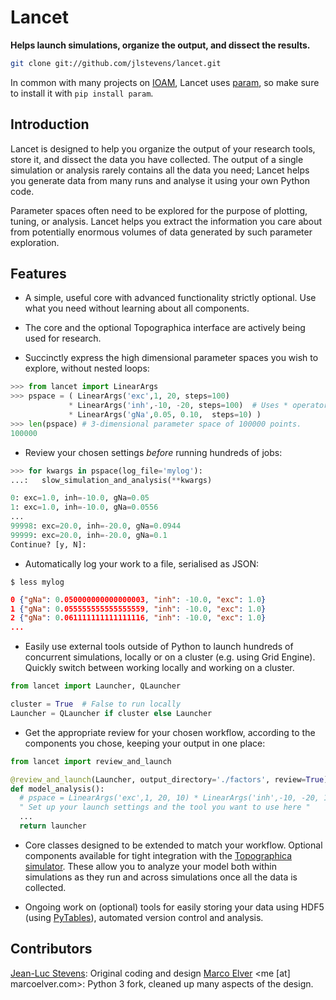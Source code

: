 # Lancet

**Helps launch simulations, organize the output, and dissect the results.**

```bash
git clone git://github.com/jlstevens/lancet.git
```
In common with many projects on [IOAM](https://github.com/ioam), Lancet uses [param](https://github.com/ioam/param), so make sure to install it with ```pip install param```.

## Introduction

Lancet is designed to help you organize the output of your research tools, store it, and dissect the data you have collected. The output of a single simulation or analysis rarely contains all the data you need; Lancet helps you generate data from many runs and analyse it using your own Python code.

Parameter spaces often need to be explored for the purpose of plotting, tuning, or analysis. Lancet helps you extract the information you care about from potentially enormous volumes of data generated by such parameter exploration.

## Features

* A simple, useful core with advanced functionality strictly optional. Use what you need without learning about all components.

* The core and the optional Topographica interface are actively being used for research.

* Succinctly express the high dimensional parameter spaces you wish to explore, without nested loops:

```python
>>> from lancet import LinearArgs
>>> pspace = ( LinearArgs('exc',1, 20, steps=100)
             * LinearArgs('inh',-10, -20, steps=100)  # Uses * operator for the Cartesian Product
             * LinearArgs('gNa',0.05, 0.10,  steps=10) )
>>> len(pspace) # 3-dimensional parameter space of 100000 points.
100000 
```

* Review your chosen settings *before* running hundreds of jobs:

```python
>>> for kwargs in pspace(log_file='mylog'):
...:   slow_simulation_and_analysis(**kwargs)

0: exc=1.0, inh=-10.0, gNa=0.05
1: exc=1.0, inh=-10.0, gNa=0.0556
...
99998: exc=20.0, inh=-20.0, gNa=0.0944
99999: exc=20.0, inh=-20.0, gNa=0.1
Continue? [y, N]:
```

* Automatically log your work to a file, serialised as JSON:

```$ less mylog```
```json
0 {"gNa": 0.050000000000000003, "inh": -10.0, "exc": 1.0}
1 {"gNa": 0.055555555555555559, "inh": -10.0, "exc": 1.0}
2 {"gNa": 0.061111111111111116, "inh": -10.0, "exc": 1.0}
...
```
  
* Easily use external tools outside of Python to launch hundreds of concurrent simulations, locally or on a cluster (e.g. using Grid Engine). Quickly switch between working locally and working on a cluster.

```python
from lancet import Launcher, QLauncher

cluster = True  # False to run locally
Launcher = QLauncher if cluster else Launcher
```

* Get the appropriate review for your chosen workflow, according to the components you chose, keeping your output in one place:

```python
from lancet import review_and_launch

@review_and_launch(Launcher, output_directory='./factors', review=True)
def model_analysis():
  # pspace = LinearArgs('exc',1, 20, 10) * LinearArgs('inh',-10, -20, 10)
  " Set up your launch settings and the tool you want to use here "
  ... 
  return launcher
```

<!-- Consider using factor N as an example -->

* Core classes designed to be extended to match your workflow. Optional components available for tight integration with the [Topographica simulator](https://github.com/ioam/topographica). These allow you to analyze your model both within simulations as they run and across simulations once all the data is collected.

* Ongoing work on (optional) tools for easily storing your data using HDF5 (using [PyTables](http://www.pytables.org/)), automated version control and analysis.

<!--
## Background

Python has gained significant traction in the research community as a way of prototyping ideas and succinctly expressing simulations and analysis in a free, open language. To illustrate, Python has rapidly gained popularity in neuroinformatics and computational neuroscience, with journals publishing dedicating issues on the use of the language [Frontiers in Neuroinformatics](http://www.frontiersin.org/neuroinformatics/researchtopics/Python_in_neuroscience/8). A selection of neuroscientific tools using Python can be found at [neuralensemble.org](http://neuralensemble.org/) and lancet itself was originally written as part of the [Topographica neural simulator](https://github.com/ioam/topographica).
-->

## Contributors

[Jean-Luc Stevens](https://github.com/jlstevens): Original coding and design
[Marco Elver](https://github.com/melver) <me [at] marcoelver.com>: Python 3 fork, cleaned up many aspects of the design.